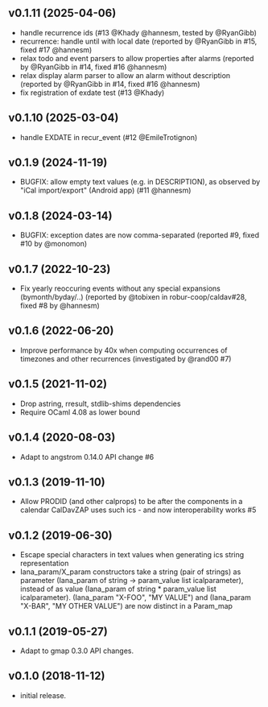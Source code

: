 ## v0.1.11 (2025-04-06)

* handle recurrence ids (#13 @Khady @hannesm, tested by @RyanGibb)
* recurrence: handle until with local date
  (reported by @RyanGibb in #15, fixed #17 @hannesm)
* relax todo and event parsers to allow properties after alarms
  (reported by @RyanGibb in #14, fixed #16 @hannesm)
* relax display alarm parser to allow an alarm without description
  (reported by @RyanGibb in #14, fixed #16 @hannesm)
* fix registration of exdate test (#13 @Khady)

## v0.1.10 (2025-03-04)

* handle EXDATE in recur_event (#12 @EmileTrotignon)

## v0.1.9 (2024-11-19)

* BUGFIX: allow empty text values (e.g. in DESCRIPTION), as observed by
  "iCal import/export" (Android app) (#11 @hannesm)

## v0.1.8 (2024-03-14)

* BUGFIX: exception dates are now comma-separated (reported #9, fixed #10 by
  @monomon)

## v0.1.7 (2022-10-23)

* Fix yearly reoccuring events without any special expansions (bymonth/byday/..)
  (reported by @tobixen in robur-coop/caldav#28, fixed #8 by @hannesm)

## v0.1.6 (2022-06-20)

* Improve performance by 40x when computing occurrences of timezones and other
  recurrences (investigated by @rand00 #7)

## v0.1.5 (2021-11-02)

* Drop astring, rresult, stdlib-shims dependencies
* Require OCaml 4.08 as lower bound

## v0.1.4 (2020-08-03)

* Adapt to angstrom 0.14.0 API change #6

## v0.1.3 (2019-11-10)

* Allow PRODID (and other calprops) to be after the components in a calendar
  CalDavZAP uses such ics - and now interoperability works #5

## v0.1.2 (2019-06-30)

* Escape special characters in text values when generating ics string representation
* Iana_param/X_param constructors take a string (pair of strings) as parameter
  (Iana_param of string -> param_value list icalparameter), instead of as value
  (Iana_param of string * param_value list icalparameter).
  (Iana_param "X-FOO", "MY VALUE") and
  (Iana_param "X-BAR", "MY OTHER VALUE") are now distinct in a Param_map

## v0.1.1 (2019-05-27)

* Adapt to gmap 0.3.0 API changes.

## v0.1.0 (2018-11-12)

* initial release.
